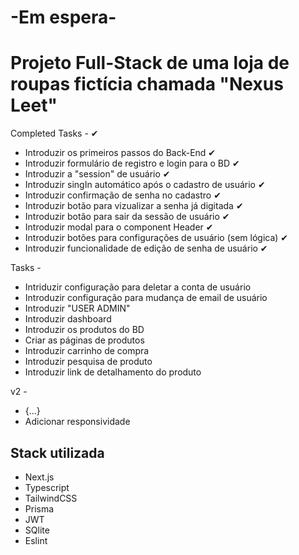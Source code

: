 # -Em espera-

# Projeto Full-Stack de uma loja de roupas fictícia chamada "Nexus Leet"


Completed Tasks - ✔

- Introduzir os primeiros passos do Back-End ✔
- Introduzir formulário de registro e login para o BD ✔
- Introduzir a "session" de usuário ✔
- Introduzir singIn automático após o cadastro de usuário ✔
- Introduzir confirmação de senha no cadastro ✔
- Introduzir botão para vizualizar a senha já digitada ✔
- Introduzir botão para sair da sessão de usuário ✔
- Introduzir modal para o component Header ✔
- Introduzir botões para configurações de usuário (sem lógica) ✔
- Introduzir funcionalidade de edição de senha de usuário ✔

Tasks - 

- Intriduzir configuração para deletar a conta de usuário
- Introduzir configuração para mudança de email de usuário
- Introduzir "USER ADMIN"
- Introduzir dashboard
- Introduzir os produtos do BD
- Criar as páginas de produtos
- Introduzir carrinho de compra 
- Introduzir pesquisa de produto 
- Introduzir link de detalhamento do produto 


v2 -

- {...}
- Adicionar responsividade 

## Stack utilizada
- Next.js
- Typescript
- TailwindCSS
- Prisma
- JWT
- SQlite
- Eslint